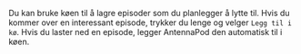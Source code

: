 Du kan bruke køen til å lagre episoder som du planlegger å lytte til. Hvis du kommer over en interessant episode, trykker du lenge og velger `Legg til i kø`. Hvis du laster ned en episode, legger AntennaPod den automatisk til i køen.
